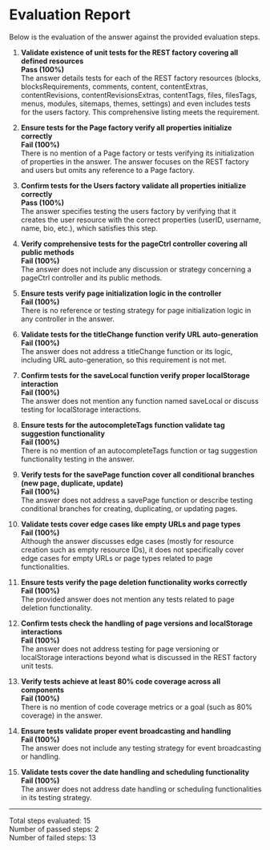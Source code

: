# Evaluation Report

Below is the evaluation of the answer against the provided evaluation steps.

1. **Validate existence of unit tests for the REST factory covering all defined resources**  
   **Pass (100%)**  
   The answer details tests for each of the REST factory resources (blocks, blocksRequirements, comments, content, contentExtras, contentRevisions, contentRevisionsExtras, contentTags, files, filesTags, menus, modules, sitemaps, themes, settings) and even includes tests for the users factory. This comprehensive listing meets the requirement.

2. **Ensure tests for the Page factory verify all properties initialize correctly**  
   **Fail (100%)**  
   There is no mention of a Page factory or tests verifying its initialization of properties in the answer. The answer focuses on the REST factory and users but omits any reference to a Page factory.

3. **Confirm tests for the Users factory validate all properties initialize correctly**  
   **Pass (100%)**  
   The answer specifies testing the users factory by verifying that it creates the user resource with the correct properties (userID, username, name, bio, etc.), which satisfies this step.

4. **Verify comprehensive tests for the pageCtrl controller covering all public methods**  
   **Fail (100%)**  
   The answer does not include any discussion or strategy concerning a pageCtrl controller and its public methods.

5. **Ensure tests verify page initialization logic in the controller**  
   **Fail (100%)**  
   There is no reference or testing strategy for page initialization logic in any controller in the answer.

6. **Validate tests for the titleChange function verify URL auto-generation**  
   **Fail (100%)**  
   The answer does not address a titleChange function or its logic, including URL auto-generation, so this requirement is not met.

7. **Confirm tests for the saveLocal function verify proper localStorage interaction**  
   **Fail (100%)**  
   The answer does not mention any function named saveLocal or discuss testing for localStorage interactions.

8. **Ensure tests for the autocompleteTags function validate tag suggestion functionality**  
   **Fail (100%)**  
   There is no mention of an autocompleteTags function or tag suggestion functionality testing in the answer.

9. **Verify tests for the savePage function cover all conditional branches (new page, duplicate, update)**  
   **Fail (100%)**  
   The answer does not address a savePage function or describe testing conditional branches for creating, duplicating, or updating pages.

10. **Validate tests cover edge cases like empty URLs and page types**  
    **Fail (100%)**  
    Although the answer discusses edge cases (mostly for resource creation such as empty resource IDs), it does not specifically cover edge cases for empty URLs or page types related to page functionalities.

11. **Ensure tests verify the page deletion functionality works correctly**  
    **Fail (100%)**  
    The provided answer does not mention any tests related to page deletion functionality.

12. **Confirm tests check the handling of page versions and localStorage interactions**  
    **Fail (100%)**  
    The answer does not address testing for page versioning or localStorage interactions beyond what is discussed in the REST factory unit tests.

13. **Verify tests achieve at least 80% code coverage across all components**  
    **Fail (100%)**  
    There is no mention of code coverage metrics or a goal (such as 80% coverage) in the answer.

14. **Ensure tests validate proper event broadcasting and handling**  
    **Fail (100%)**  
    The answer does not include any testing strategy for event broadcasting or handling.

15. **Validate tests cover the date handling and scheduling functionality**  
    **Fail (100%)**  
    The answer does not address date handling or scheduling functionalities in its testing strategy.

---

Total steps evaluated: 15  
Number of passed steps: 2  
Number of failed steps: 13
